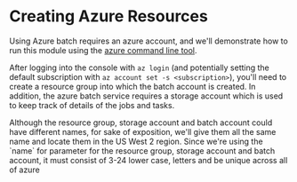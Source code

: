 # Creating Azure Resources

Using Azure batch requires an azure account, and we'll demonstrate how to run
this module using the [azure command line tool](https://docs.microsoft.com/en-us/cli/azure/).

After logging into the console with `az login` (and potentially setting the default
subscription with `az account set -s <subscription>`), you'll need to create a
resource group into which the batch account is created. In addition, the
azure batch service requires a storage account which is used to keep track of
details of the jobs and tasks.

Although the resource group, storage account and batch account could have
different names, for sake of exposition, we'll give them all the same name
and locate them in the US West 2 region. Since we're using the \`name\` for
parameter for the resource group, storage account and batch account, it must
consist of 3-24 lower case, letters and be unique across all of azure
